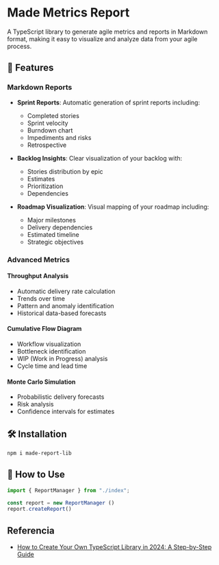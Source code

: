 # Made Metrics Report

A TypeScript library to generate agile metrics and reports in Markdown format, making it easy to visualize and analyze data from your agile process.

## 🚀 Features

### Markdown Reports
- **Sprint Reports**: Automatic generation of sprint reports including:
  - Completed stories
  - Sprint velocity
  - Burndown chart
  - Impediments and risks
  - Retrospective

- **Backlog Insights**: Clear visualization of your backlog with:
  - Stories distribution by epic
  - Estimates
  - Prioritization
  - Dependencies

- **Roadmap Visualization**: Visual mapping of your roadmap including:
  - Major milestones
  - Delivery dependencies
  - Estimated timeline
  - Strategic objectives

### Advanced Metrics

#### Throughput Analysis
- Automatic delivery rate calculation
- Trends over time
- Pattern and anomaly identification
- Historical data-based forecasts

#### Cumulative Flow Diagram
- Workflow visualization
- Bottleneck identification
- WIP (Work in Progress) analysis
- Cycle time and lead time

#### Monte Carlo Simulation
- Probabilistic delivery forecasts
- Risk analysis
- Confidence intervals for estimates

## 🛠 Installation

```bash
npm i made-report-lib

```

## 📖 How to Use

```typescript
import { ReportManager } from "./index";

const report = new ReportManager ()
report.createReport()

```
## Referencia
* [How to Create Your Own TypeScript Library in 2024: A Step-by-Step Guide](https://simonboisset.com/blog/create-typescript-library-tsup)





